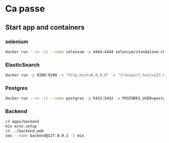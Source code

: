 # Ca passe

## Start app and containers

### selenium

```sh
docker run --rm -it --name selenium -p 4444:4444 selenium/standalone-chrome
```

### ElasticSearch

```sh
docker run -p 9200:9200 -e "http.host=0.0.0.0" -e "transport.host=127.0.0.1" -e "xpack.security.enabled=false" -e "http.cors.enabled=true" -e "http.cors.allow-origin=*" docker.elastic.co/elasticsearch/elasticsearch:5.4.1
```

### Postgres

```sh
docker run --rm -it --name postgres -p 5432:5432 -e POSTGRES_USER=postgres -e POSTGRES_PASSWORD=postgres postgres
```

### Backend

```sh
cd apps/backend
mix ecto.setup
cd ../backend_web
iex --name backend@127.0.0.1 -S mix
```
